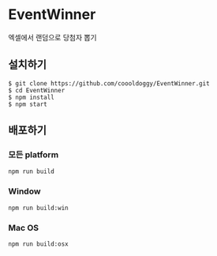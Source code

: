 # EventWinner
엑셀에서 랜덤으로 당첨자 뽑기 

## 설치하기 
```
$ git clone https://github.com/coooldoggy/EventWinner.git
$ cd EventWinner
$ npm install
$ npm start
```

## 배포하기 

### 모든 platform
```
npm run build
```

### Window
```
npm run build:win
```

### Mac OS
```
npm run build:osx
```
